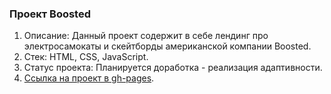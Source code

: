 ### Проект Boosted
1. Описание: Данный проект содержит в себе лендинг про электросамокаты и скейтборды американской компании Boosted. 
2. Стек: HTML, CSS, JavaScript.
3. Статус проекта: Планируется доработка - реализация адаптивности.
4. [Ссылка на проект в gh-pages](https://borishahn.github.io/boosted/).